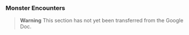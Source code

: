 ### Monster Encounters

> **Warning**
> This section has not yet been transferred from the Google Doc.
